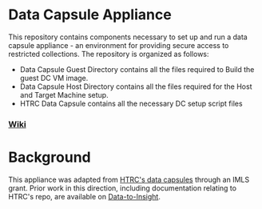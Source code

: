 # Data Capsule Appliance
This repository contains components necessary to set up and run a data capsule appliance - an environment for providing secure access to restricted collections. The repository is organized as follows:

* Data Capsule Guest Directory contains all the files required to Build the guest DC VM image.
* Data Capsule Host Directory contains all the files required for the Host and Target Machine setup.
* HTRC Data Capsule contains all the necessary DC setup script files


### [Wiki](https://github.com/TempleDSS/data-capsule-appliance/wiki)

# Background 

This appliance was adapted from [HTRC's data capsules](https://github.com/htrc/HTRC-DataCapsules) through an IMLS grant. Prior work in this direction, including documentation relating to HTRC's repo, are available on [Data-to-Insight](https://data-to-insight-center.github.io/data-capsule-appliance/intro/).
